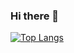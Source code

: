 ### Hi there 👋

<!--
**Zachh7/Zachh7** is a ✨ _special_ ✨ repository because its `README.md` (this file) appears on your GitHub profile.

Here are some ideas to get you started:

- 🔭 I’m currently working on ...
- 🌱 I’m currently learning ...
- 👯 I’m looking to collaborate on ...
- 🤔 I’m looking for help with ...
- 💬 Ask me about ...
- 📫 How to reach me: ...
- 😄 Pronouns: ...
- ⚡ Fun fact: ...
--Stats
--[![Anurag's GitHub stats](https://github-readme-stats.vercel.app/api?username=Zachh7)](https://github.com/anuraghazra/github-readme-stats)
-->
[![Top Langs](https://github-readme-stats-five-phi-29.vercel.app/api/top-langs/?username=Zachh7)](https://github.com/anuraghazra/github-readme-stats)
